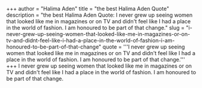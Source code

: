 +++
author = "Halima Aden"
title = "the best Halima Aden Quote"
description = "the best Halima Aden Quote: I never grew up seeing women that looked like me in magazines or on TV and didn't feel like I had a place in the world of fashion. I am honoured to be part of that change."
slug = "i-never-grew-up-seeing-women-that-looked-like-me-in-magazines-or-on-tv-and-didnt-feel-like-i-had-a-place-in-the-world-of-fashion-i-am-honoured-to-be-part-of-that-change"
quote = '''I never grew up seeing women that looked like me in magazines or on TV and didn't feel like I had a place in the world of fashion. I am honoured to be part of that change.'''
+++
I never grew up seeing women that looked like me in magazines or on TV and didn't feel like I had a place in the world of fashion. I am honoured to be part of that change.
